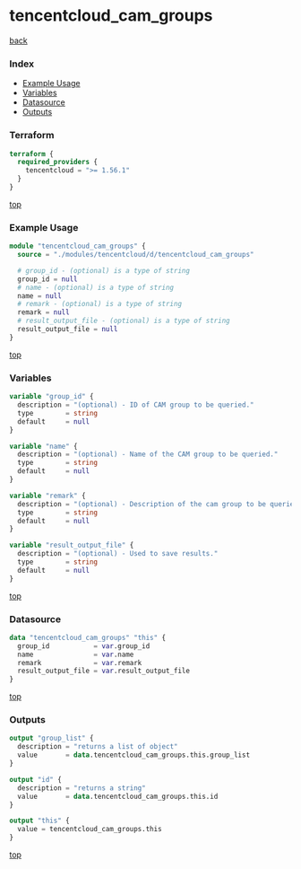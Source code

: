 # tencentcloud_cam_groups

[back](../tencentcloud.md)

### Index

- [Example Usage](#example-usage)
- [Variables](#variables)
- [Datasource](#datasource)
- [Outputs](#outputs)

### Terraform

```terraform
terraform {
  required_providers {
    tencentcloud = ">= 1.56.1"
  }
}
```

[top](#index)

### Example Usage

```terraform
module "tencentcloud_cam_groups" {
  source = "./modules/tencentcloud/d/tencentcloud_cam_groups"

  # group_id - (optional) is a type of string
  group_id = null
  # name - (optional) is a type of string
  name = null
  # remark - (optional) is a type of string
  remark = null
  # result_output_file - (optional) is a type of string
  result_output_file = null
}
```

[top](#index)

### Variables

```terraform
variable "group_id" {
  description = "(optional) - ID of CAM group to be queried."
  type        = string
  default     = null
}

variable "name" {
  description = "(optional) - Name of the CAM group to be queried."
  type        = string
  default     = null
}

variable "remark" {
  description = "(optional) - Description of the cam group to be queried."
  type        = string
  default     = null
}

variable "result_output_file" {
  description = "(optional) - Used to save results."
  type        = string
  default     = null
}
```

[top](#index)

### Datasource

```terraform
data "tencentcloud_cam_groups" "this" {
  group_id           = var.group_id
  name               = var.name
  remark             = var.remark
  result_output_file = var.result_output_file
}
```

[top](#index)

### Outputs

```terraform
output "group_list" {
  description = "returns a list of object"
  value       = data.tencentcloud_cam_groups.this.group_list
}

output "id" {
  description = "returns a string"
  value       = data.tencentcloud_cam_groups.this.id
}

output "this" {
  value = tencentcloud_cam_groups.this
}
```

[top](#index)